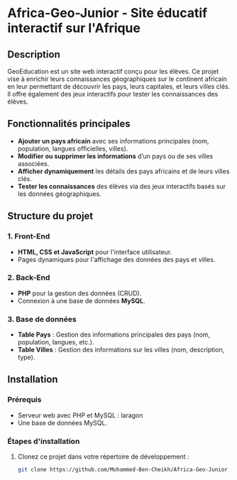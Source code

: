 # Africa-Geo-Junior - Site éducatif interactif sur l'Afrique

## Description
GeoEducation est un site web interactif conçu pour les élèves. Ce projet vise à enrichir leurs connaissances géographiques sur le continent africain en leur permettant de découvrir les pays, leurs capitales, et leurs villes clés. Il offre également des jeux interactifs pour tester les connaissances des élèves.

## Fonctionnalités principales
- **Ajouter un pays africain** avec ses informations principales (nom, population, langues officielles, villes).
- **Modifier ou supprimer les informations** d’un pays ou de ses villes associées.
- **Afficher dynamiquement** les détails des pays africains et de leurs villes clés.
- **Tester les connaissances** des élèves via des jeux interactifs basés sur les données géographiques.

## Structure du projet

### 1. Front-End
- **HTML, CSS et JavaScript** pour l'interface utilisateur.
- Pages dynamiques pour l'affichage des données des pays et villes.

### 2. Back-End
- **PHP** pour la gestion des données (CRUD).
- Connexion à une base de données **MySQL**.

### 3. Base de données
- **Table Pays** : Gestion des informations principales des pays (nom, population, langues, etc.).
- **Table Villes** : Gestion des informations sur les villes (nom, description, type).

## Installation

### Prérequis
- Serveur web avec PHP et MySQL : laragon
- Une base de données MySQL.

### Étapes d'installation

1. Clonez ce projet dans votre répertoire de développement :
   ```bash
   git clone https://github.com/Mohammed-Ben-Cheikh/Africa-Geo-Junior
